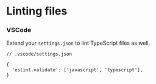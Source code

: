# Linting files

### VSCode

Extend your `settings.json` to lint TypeScript files as well.

```json5
// .vscode/settings.json

{
  'eslint.validate': ['javascript', 'typescript'],
}
```
